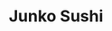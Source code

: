 ---
layout: place
title: Junko Sushi
permalink: /new-york/astoria/junko-sushi.html
stateAbbr: NY
stateName: New York
cityName: Astoria
seo:
  type: restaurant
  links: https://www.junkosushi-astoria.com/?utm_source=gmb&utm_medium=website
place_id: ChIJmzOcKQxfwokRReun14IvXz4
photos:
  - name: >-
      places/ChIJmzOcKQxfwokRReun14IvXz4/photos/AeeoHcKtL5Ikl4wlc_f8Nr1AROK0L3TtMO-8jz_kERSVGNm34LwyE0l3Evxq4VUw9DnN7Nf063sBFbLriOcYV5bCg2dVcR2w_JY-vlOz3Ov-xss0rcPjSK5F27c333082Wky6sjTdR9ExTMV9NrUDB-s2_Eq4ZtILYUyx1rVkUfGpqhNsXIBjsdwG1wRAMXDMR8JF8LTZFwmmmA-ZgLI4vWHiwSWFBtZGcN2s0ssefcnlbM0i1zj_79ovInj24_FiDoTkqBOqGNaCdnA3drHUQYVUTLrgWk0QH6DEwUnlJ49rTRDg-IQkfIzBPaR-sP7QJH5rkELnUMpr3rY9TdJTWwONkyr5W3k_0Vl64HN9E8dwoiGTL--CNJnw6Tfm58pFlTeN-Glej-h6uKmmPqPBavZShBdYTBepwqxLsm-01vXP-uav7ED
    widthPx: 4032
    heightPx: 2268
    authorAttributions:
      - displayName: Matthew Phillips
        uri: https://maps.google.com/maps/contrib/103711707627337707641
        photoUri: >-
          https://lh3.googleusercontent.com/a/ACg8ocIfhiK0OFnBKNheIep-ZBDbOV3954tVKZ4cru-eGsuBqVQADQ=s100-p-k-no-mo
    flagContentUri: >-
      https://www.google.com/local/imagery/report/?cb_client=maps_api_places.places_api&image_key=!1e10!2sCIHM0ogKEICAgICv-_ig6AE&hl=en-US
    googleMapsUri: >-
      https://www.google.com/maps/place//data=!3m4!1e2!3m2!1sCIHM0ogKEICAgICv-_ig6AE!2e10!4m2!3m1!1s0x89c25f0c299c339b:0x3e5f2f82d7a7eb45
  - name: >-
      places/ChIJmzOcKQxfwokRReun14IvXz4/photos/AeeoHcIjymKwGINucFhFpuKk2dZszzy2Xx8AZa7nCI06huBdCi5hlkwTy60B3An369FWGzJQSDflJCB4ts5HSdqIrozA5OxNIr75RRBzDTnMLIjwyrCuDg0oFDarpBmc27fpBpVUCysN3azWIV4JLNRDJS-09jVgkSMGHMLHjOg5ymKYW2ijDpXODbE4BIbuty20uR4EMK_yLzGJgOfZCra1hisYwynT8uA7h-f2x-Cg-EwbC6pYSoE5SYqfTvAKRefM7szhvutIjuXOkxxo4ZH6Ym7z7hLMdeePr6fSmBTXyz_akj-SVXsgB5HutKEixhOJwXGuyVZCfqfhh9a5o5VeA13xlY1bUD1Z4PYR7zVO2KAFmvxIEfeqbjnr1uzkpun581OWpAalPRLVtYE8YFI2eYLZRE7nDIuVWdGD9cAAuwNekw
    widthPx: 3024
    heightPx: 3024
    authorAttributions:
      - displayName: Emely Romo
        uri: https://maps.google.com/maps/contrib/109955940809127555933
        photoUri: >-
          https://lh3.googleusercontent.com/a/ACg8ocIEkHQ94xw0Bjb0HwT0qcCm8WdHkZ6GxqEy4g8uRJfe1XMk8Q=s100-p-k-no-mo
    flagContentUri: >-
      https://www.google.com/local/imagery/report/?cb_client=maps_api_places.places_api&image_key=!1e10!2sCIHM0ogKEICAgMCIh73MSQ&hl=en-US
    googleMapsUri: >-
      https://www.google.com/maps/place//data=!3m4!1e2!3m2!1sCIHM0ogKEICAgMCIh73MSQ!2e10!4m2!3m1!1s0x89c25f0c299c339b:0x3e5f2f82d7a7eb45
  - name: >-
      places/ChIJmzOcKQxfwokRReun14IvXz4/photos/AeeoHcIg2QNMJXFhjxDFiKqq2_-con_vrThU0qTUqQ1o8hLA1vE-eMHeIhPEr0jANA06Fw8fOOzCwDiEsBTvBybRKbpN2DLf8FgtVv79YLU8JrkYhPBKgmX9grB_SRxMQGd5T7F9OH76zWjMEs2v9WVdNLQzJuMrkw7lA6LIyCoryrA7BOJ0tKNrJbzvIS7QU81HF1RNDSskZiQh6Mq4s4DzjXdVLIQ1ImcA2ARRl6EdERsRzWlBLRRsecSG7H61qgMLvHvEWrkpVNLuVOARd7MLkItYZYJa6M8M59aZwd7DT_KBWMFSANvjG6wWqw3aT4D3q059C9xZBb-4Ih55qumjxUCxxIF11noGlAYMqvQO7QRSJLl_ODoqfgGMd9H4v3ymY-nJrU4eMt0WubgUYDpytOz662f0ac-WsbmTwSaLG3IIAg
    widthPx: 4096
    heightPx: 3072
    authorAttributions:
      - displayName: Loyal Dodson
        uri: https://maps.google.com/maps/contrib/117490331026597078718
        photoUri: >-
          https://lh3.googleusercontent.com/a-/ALV-UjXqCx24IV9CzeIDKYC8aARsuzMLtsyhwIpI7n49D6g9r-Y-wMDD=s100-p-k-no-mo
    flagContentUri: >-
      https://www.google.com/local/imagery/report/?cb_client=maps_api_places.places_api&image_key=!1e10!2sCIHM0ogKEICAgIDbxtnDHw&hl=en-US
    googleMapsUri: >-
      https://www.google.com/maps/place//data=!3m4!1e2!3m2!1sCIHM0ogKEICAgIDbxtnDHw!2e10!4m2!3m1!1s0x89c25f0c299c339b:0x3e5f2f82d7a7eb45
  - name: >-
      places/ChIJmzOcKQxfwokRReun14IvXz4/photos/AeeoHcKn4Mtv6S09UPCFIynWPwzmJV6rXvBRaYvtJeqnV5qcMqcj7ApcZP2BZknPrpwzdZMJ6GAe1vr9R0W7GOuOOWGIv-Wnniy9I6xvCHdSHMLb56dE_f_jbrHbYjZcYVCrgjG8-KnGW5tBMh4lFrwfpzfgwDM_oeJO2KNFVCObLOPT_4rxBJG4OFB94zQxKCRTYRR0aa3-3oHjPj-vY6LkTQpW7pAU7bADyl87km-pC9jl95j_d2WMFOPjvLdxT47fn6GIJgKMdAPgprUaMcEiqCA8EofjdljPCabfBZ6lU3W2RutC7TTtbvKi8l10XQxxsbUMhQlaWUUFSnup9KyA5fIfyjMQXAXU_iXTAdotbU5WhEe3PIy04pAeJHu5ZA8xQE1cqD4nYFoGvHuJk8OdleBdXsMmZ7EHEgd8uwoTzVXMyi5j
    widthPx: 3600
    heightPx: 4800
    authorAttributions:
      - displayName: Lauren W
        uri: https://maps.google.com/maps/contrib/103191493211549268985
        photoUri: >-
          https://lh3.googleusercontent.com/a/ACg8ocL1zMyr_tgS-DxV4sj3qX9_okTr8zJHYVzQquOm2Ow_0Dsn-g=s100-p-k-no-mo
    flagContentUri: >-
      https://www.google.com/local/imagery/report/?cb_client=maps_api_places.places_api&image_key=!1e10!2sCIHM0ogKEICAgICf9oXToQE&hl=en-US
    googleMapsUri: >-
      https://www.google.com/maps/place//data=!3m4!1e2!3m2!1sCIHM0ogKEICAgICf9oXToQE!2e10!4m2!3m1!1s0x89c25f0c299c339b:0x3e5f2f82d7a7eb45
  - name: >-
      places/ChIJmzOcKQxfwokRReun14IvXz4/photos/AeeoHcLmNGEsM9Nyp5lK_QI2eX1T96uK5M0h_ASpKrkOwdEUJ0KFxd2ReeiCEbo2EfjoRYKE1Fg5Nd8T4iXWFmdViXmSp-9k02CtGXaC5ER9mVaLmQE7kRoKcR5T-KNfJkoNGhS-iHFmFFo3899nIfrdhSGak2MrUBhGGpKjsyWGUANhyrvfSCGYRxjWUThCp0t_ti18uE_nH7267kP2Ol6sgReFiA50ejlyZbcUY8jTFLwIGyndIpevAhBKHE2r7zH4lyem9dFB0llET-ySo6xtWdIaSt2pMjKDRyUFKm1JDqwi5sUlhLmId9OTaS7tozc42m3w-u0YpCryydSSVSN4AbM4PNUAHA-T5fVkwkxkrrB7yXl7fRJCa8Z3ZoQDrBq34NJlmLq9ijVbfQH6f9laQdUefGFgiUppELbNAV7Yqu7HQQ
    widthPx: 2268
    heightPx: 4032
    authorAttributions:
      - displayName: Matthew Phillips
        uri: https://maps.google.com/maps/contrib/103711707627337707641
        photoUri: >-
          https://lh3.googleusercontent.com/a/ACg8ocIfhiK0OFnBKNheIep-ZBDbOV3954tVKZ4cru-eGsuBqVQADQ=s100-p-k-no-mo
    flagContentUri: >-
      https://www.google.com/local/imagery/report/?cb_client=maps_api_places.places_api&image_key=!1e10!2sCIHM0ogKEICAgICv-_igGA&hl=en-US
    googleMapsUri: >-
      https://www.google.com/maps/place//data=!3m4!1e2!3m2!1sCIHM0ogKEICAgICv-_igGA!2e10!4m2!3m1!1s0x89c25f0c299c339b:0x3e5f2f82d7a7eb45
  - name: >-
      places/ChIJmzOcKQxfwokRReun14IvXz4/photos/AeeoHcJ_hG-AiKwUqTvZ_I30yXjonEntMTCQJigTsowdbv4aEXbk5pTJd4-tw7iWXOyL6IyoCl1haBv6RuZuBizBsXk-6cRfrbkLPs5F4mvzIUid7XZtTfdE_8FlSYO_SJD0_FvNNQ0sBvg9xj42OCAgdazXmzGNwBydTxeaez1kNbfA04ZpqBNksxyrREwfkgfiJMbQuYwNXWprELlU2wqLzhHE928xYWTTWi1CmFTCks1ZMhvnRpyraCu5KM2RvE-rKyMOA2Kl1RBN1KTyp9xw2hPIGaLo0AjSiB4h3EvTnW8GB3gkoardpjIeRjmgDKRV1y4s7U17dqiQlpBAXkbm9VPpjnqGVoG10UXN0bDakhtRjfGAFBcbVU6mmgAfeAYvNy3cW9g1Hl4v-SszI2xxL6qSGCxYqJRBiYRIjc_7RIup2Q
    widthPx: 3072
    heightPx: 4096
    authorAttributions:
      - displayName: Loyal Dodson
        uri: https://maps.google.com/maps/contrib/117490331026597078718
        photoUri: >-
          https://lh3.googleusercontent.com/a-/ALV-UjXqCx24IV9CzeIDKYC8aARsuzMLtsyhwIpI7n49D6g9r-Y-wMDD=s100-p-k-no-mo
    flagContentUri: >-
      https://www.google.com/local/imagery/report/?cb_client=maps_api_places.places_api&image_key=!1e10!2sCIHM0ogKEICAgIDbxtnTKQ&hl=en-US
    googleMapsUri: >-
      https://www.google.com/maps/place//data=!3m4!1e2!3m2!1sCIHM0ogKEICAgIDbxtnTKQ!2e10!4m2!3m1!1s0x89c25f0c299c339b:0x3e5f2f82d7a7eb45
  - name: >-
      places/ChIJmzOcKQxfwokRReun14IvXz4/photos/AeeoHcJDpZlWeuw3gLwSg8HCB5zoCl0ER6zVKNbc6cDv7gU_qv-RQoEcv9Wd_Sc9bD1hlmjr9KllS8WmwAlkS_ETz7UcOGZfGMkhvrQogIgHQ32evMvj6z0-pp7rWjQDHGoo9pxYJ8QpTbbw5_NklD8rL3YS6MN5Gu0w5rQxpnmJcG_RZqIY3hvRBmc68zAMPTILPH6U9_-_To83tQA2JX_SY3f0tkRct80kQPzEECAl8A7f_t4sgbzt6Q7_7Mm1ivKD20tO3QEEM18AOImA_Rn8wKS5uJN9hMNvX103dS7Cm74tmTYCKM99nEgOoCBysjU3tRi1JASciwOGaVeuGcC0sPWXKxMbKdqbFCH5eP196BADPeY5Ohc3QvGenLJlI-uKVda0YYcrd-NBzwA5SkXzOLgJq0nfnr1KzLJIefMC1CsopQ
    widthPx: 4032
    heightPx: 2268
    authorAttributions:
      - displayName: Matthew Phillips
        uri: https://maps.google.com/maps/contrib/103711707627337707641
        photoUri: >-
          https://lh3.googleusercontent.com/a/ACg8ocIfhiK0OFnBKNheIep-ZBDbOV3954tVKZ4cru-eGsuBqVQADQ=s100-p-k-no-mo
    flagContentUri: >-
      https://www.google.com/local/imagery/report/?cb_client=maps_api_places.places_api&image_key=!1e10!2sCIHM0ogKEICAgICv-_igaA&hl=en-US
    googleMapsUri: >-
      https://www.google.com/maps/place//data=!3m4!1e2!3m2!1sCIHM0ogKEICAgICv-_igaA!2e10!4m2!3m1!1s0x89c25f0c299c339b:0x3e5f2f82d7a7eb45
  - name: >-
      places/ChIJmzOcKQxfwokRReun14IvXz4/photos/AeeoHcINZGiN09Ja09cNKq9di0syDyjyN5t_sT0Qzgp82h7Boki64T7QtQZBGZNWeI4jv3qdyzA-br4JVR5-R27cuJguuTepj5kF5ltnWxNPdqayf-6LfEcpA5ZaploKZBf3J7NssXeTbSKwQ5BRQH5q93qYrtJc4Q_txj6CKYZOYe1PpMddv1U51LtdknWny9wkCB_HqIqivIC-k3iG-7LbIaLj6EZpL5x1EPaA_FRmZtndIDPw2B1GH1uYeWeh5dpCGBEjubTS8vQw9MNdrmk5yPTUqbKjVYB4TotPe9hX6HyYeOGL-ZJRaHrX3Kz2CPRvt8ncCWO0WWn7KI3YuLlF9cUGkz4KR8Ylt2R3T2yQy3d2TqIV3rw459G3IEkuFPXImriir8i3xEV4DtSRGWe1LA9CoOe_CpwB_MtqY0iOog9_BQ
    widthPx: 3600
    heightPx: 4800
    authorAttributions:
      - displayName: Lauren W
        uri: https://maps.google.com/maps/contrib/103191493211549268985
        photoUri: >-
          https://lh3.googleusercontent.com/a/ACg8ocL1zMyr_tgS-DxV4sj3qX9_okTr8zJHYVzQquOm2Ow_0Dsn-g=s100-p-k-no-mo
    flagContentUri: >-
      https://www.google.com/local/imagery/report/?cb_client=maps_api_places.places_api&image_key=!1e10!2sCIHM0ogKEICAgICf9oXTIQ&hl=en-US
    googleMapsUri: >-
      https://www.google.com/maps/place//data=!3m4!1e2!3m2!1sCIHM0ogKEICAgICf9oXTIQ!2e10!4m2!3m1!1s0x89c25f0c299c339b:0x3e5f2f82d7a7eb45
  - name: >-
      places/ChIJmzOcKQxfwokRReun14IvXz4/photos/AeeoHcJXVmpBcYYw9MDD6jW8xLLsaGW8_fp0DAKHe0_pLaL28cVhdwINtnf2ZCCEnDtfiNIl-CNthNUM_29vcVJACYXS2G3N4sLDLC1v_PaF5_kNAgZAhtBQIRy-bepr6RYnwNMbJUAUtGyCya0P7SRROfcECAQhg-xUqBcRH6wKWoNrx1wf1rNHOZeQVoRZfpz62OuVdtEz-6Mv2Tt0NaYeeWjgXDp6hzZed7iXhb3e9MttPraELeytkPRNnjcoal2JkseZC97eZIQPp5NX25LAQuY7QzwFDSfFN0E5YGDiZidE4xIDutXLYy72XPNjWsIpEDZUpi-_QGsxE71XGHOJ-ksRmvgQW-fAvrzBvtlrEwozDiGQ1or7IqHPiGQ5jvarZV11SfQEjxr1W0iErx9yktFM1cLblA8-bJaQzg8QF8hXIA
    widthPx: 3024
    heightPx: 3024
    authorAttributions:
      - displayName: Emely Romo
        uri: https://maps.google.com/maps/contrib/109955940809127555933
        photoUri: >-
          https://lh3.googleusercontent.com/a/ACg8ocIEkHQ94xw0Bjb0HwT0qcCm8WdHkZ6GxqEy4g8uRJfe1XMk8Q=s100-p-k-no-mo
    flagContentUri: >-
      https://www.google.com/local/imagery/report/?cb_client=maps_api_places.places_api&image_key=!1e10!2sCIHM0ogKEICAgMCIh73MCQ&hl=en-US
    googleMapsUri: >-
      https://www.google.com/maps/place//data=!3m4!1e2!3m2!1sCIHM0ogKEICAgMCIh73MCQ!2e10!4m2!3m1!1s0x89c25f0c299c339b:0x3e5f2f82d7a7eb45
  - name: >-
      places/ChIJmzOcKQxfwokRReun14IvXz4/photos/AeeoHcKalIjRfkTQOJ-_IkDn1IydtNVyMVCW18cBetbiTTJHbvcPwVKgJtTbm-2vfzMUdnr5DMZO2lr5uBN_lvWkk7pHZOt4MkkToUxvSHzSYhu7I-I1kCREOdSrIwRdKyLxMl3K6LIBDu1Nvn_ERvy4FKFd4Q8re3zLXNgk5X7PutdCzeTWX9SzjkqnTe27I6K-AUnYQs9cVNjhBwTYs_d1E9eOV3zLOEUCOstoEVcWykwod6cldeN1RAhEi99B_ljsY5gBSSZlQgdbjo9ibKzPySPYsyOuuZNHK54dRWxWh80UThinlhKDmx_S7_6Bbs1Rdu73tc8H0cuP5BiEpyKxtr5HDnKdIVtwMbU4812jqHgaiQNIarSEoOLD_5_jEWuF5t6GoGhC91tsLuwzlyd4A_1O1v40x08tYGzKmtkXDrN4r6sJ
    widthPx: 3024
    heightPx: 3024
    authorAttributions:
      - displayName: Emely Romo
        uri: https://maps.google.com/maps/contrib/109955940809127555933
        photoUri: >-
          https://lh3.googleusercontent.com/a/ACg8ocIEkHQ94xw0Bjb0HwT0qcCm8WdHkZ6GxqEy4g8uRJfe1XMk8Q=s100-p-k-no-mo
    flagContentUri: >-
      https://www.google.com/local/imagery/report/?cb_client=maps_api_places.places_api&image_key=!1e10!2sCIHM0ogKEICAgMCIh73MiQE&hl=en-US
    googleMapsUri: >-
      https://www.google.com/maps/place//data=!3m4!1e2!3m2!1sCIHM0ogKEICAgMCIh73MiQE!2e10!4m2!3m1!1s0x89c25f0c299c339b:0x3e5f2f82d7a7eb45
address: 33-02 Broadway, Astoria, NY 11106, USA
street: 33-02 Broadway
city: Astoria
state: NY
zip: '11106'
country: USA
neighborhood: Astoria
latitude: '40.761010'
longitude: '-73.923779'
accessibility_options:
  wheelchairAccessibleRestroom: true
business_status: OPERATIONAL
name: Junko Sushi
google_maps_links:
  directionsUri: >-
    https://www.google.com/maps/dir//''/data=!4m7!4m6!1m1!4e2!1m2!1m1!1s0x89c25f0c299c339b:0x3e5f2f82d7a7eb45!3e0
  placeUri: https://maps.google.com/?cid=4494363192149404485
  writeAReviewUri: >-
    https://www.google.com/maps/place//data=!4m3!3m2!1s0x89c25f0c299c339b:0x3e5f2f82d7a7eb45!12e1
  reviewsUri: >-
    https://www.google.com/maps/place//data=!4m4!3m3!1s0x89c25f0c299c339b:0x3e5f2f82d7a7eb45!9m1!1b1
  photosUri: >-
    https://www.google.com/maps/place//data=!4m3!3m2!1s0x89c25f0c299c339b:0x3e5f2f82d7a7eb45!10e5
primary_type: Japanese Restaurant
opening_hours:
  regular: null
  current: null
secondary_opening_hours:
  regular:
    weekdayDescriptions: null
    type: null
  current:
    weekdayDescriptions: null
    type: null
phone: (718) 777-1588
price_level: PRICE_LEVEL_MODERATE
price_range: $10 &ndash; $20
rating: '4.2'
rating_count: 0
website: https://www.junkosushi-astoria.com/?utm_source=gmb&utm_medium=website
description: >-
  Discover Junko Sushi in Astoria, NY$$$Junko Sushi in Astoria, NY, stands out
  as a welcoming Japanese restaurant offering a variety of fresh sushi options
  that appeal to those seeking authentic flavors in a convenient neighborhood
  setting. The spot features a solid selection of rolls and noodles, emphasizing
  quality ingredients and a balance of traditional tastes with creative twists,
  making it a go-to choice for sushi enthusiasts exploring local dining scenes.
  With its moderate pricing and options for both dine-in and takeout, it's an
  accessible spot that caters to casual meals or quick grabs, ideal for anyone
  searching for reliable sushi restaurants nearby. The restaurant's clean
  atmosphere and wheelchair-accessible facilities add to its appeal, ensuring a
  comfortable experience for all visitors. Whether you're in the mood for
  top-rated sushi close to home, this location delivers a satisfying blend of
  freshness and value that keeps patrons coming back.
generative_summary: >-
  Discover Junko Sushi in Astoria, NY$$$Junko Sushi in Astoria, NY, stands out
  as a welcoming Japanese restaurant offering a variety of fresh sushi options
  that appeal to those seeking authentic flavors in a convenient neighborhood
  setting. The spot features a solid selection of rolls and noodles, emphasizing
  quality ingredients and a balance of traditional tastes with creative twists,
  making it a go-to choice for sushi enthusiasts exploring local dining scenes.
  With its moderate pricing and options for both dine-in and takeout, it's an
  accessible spot that caters to casual meals or quick grabs, ideal for anyone
  searching for reliable sushi restaurants nearby. The restaurant's clean
  atmosphere and wheelchair-accessible facilities add to its appeal, ensuring a
  comfortable experience for all visitors. Whether you're in the mood for
  top-rated sushi close to home, this location delivers a satisfying blend of
  freshness and value that keeps patrons coming back.
generative_disclosure: Summarized by AI using the Grok-3-Mini model.
reviews:
  - name: >-
      places/ChIJmzOcKQxfwokRReun14IvXz4/reviews/ChdDSUhNMG9nS0VJQ0FnTUNJaDczTXNRRRAB
    relativePublishTimeDescription: a week ago
    rating: 5
    text:
      text: >-
        Food was great, the noodles were fantastic. The sushi portions were a
        bit small and pricy. But very delicious and fresh.
      languageCode: en
    originalText:
      text: >-
        Food was great, the noodles were fantastic. The sushi portions were a
        bit small and pricy. But very delicious and fresh.
      languageCode: en
    authorAttribution:
      displayName: Emely Romo
      uri: https://www.google.com/maps/contrib/109955940809127555933/reviews
      photoUri: >-
        https://lh3.googleusercontent.com/a/ACg8ocIEkHQ94xw0Bjb0HwT0qcCm8WdHkZ6GxqEy4g8uRJfe1XMk8Q=s128-c0x00000000-cc-rp-mo-ba3
    publishTime: '2025-04-05T03:07:44.670253Z'
    flagContentUri: >-
      https://www.google.com/local/review/rap/report?postId=ChdDSUhNMG9nS0VJQ0FnTUNJaDczTXNRRRAB&d=17924085&t=1
    googleMapsUri: >-
      https://www.google.com/maps/reviews/data=!4m6!14m5!1m4!2m3!1sChdDSUhNMG9nS0VJQ0FnTUNJaDczTXNRRRAB!2m1!1s0x89c25f0c299c339b:0x3e5f2f82d7a7eb45
  - name: >-
      places/ChIJmzOcKQxfwokRReun14IvXz4/reviews/ChdDSUhNMG9nS0VJQ0FnSUN2LV9pZ3lBRRAB
    relativePublishTimeDescription: 3 months ago
    rating: 5
    text:
      text: >-
        Glad I popped back into this place, the fish is as fresh as I remember
        and the rolls were made well with great flavor. Don't let the quiet
        inside fool you (busy area), it's worth the non-wait.
      languageCode: en
    originalText:
      text: >-
        Glad I popped back into this place, the fish is as fresh as I remember
        and the rolls were made well with great flavor. Don't let the quiet
        inside fool you (busy area), it's worth the non-wait.
      languageCode: en
    authorAttribution:
      displayName: Matthew Phillips
      uri: https://www.google.com/maps/contrib/103711707627337707641/reviews
      photoUri: >-
        https://lh3.googleusercontent.com/a/ACg8ocIfhiK0OFnBKNheIep-ZBDbOV3954tVKZ4cru-eGsuBqVQADQ=s128-c0x00000000-cc-rp-mo-ba3
    publishTime: '2024-12-15T04:01:03.752942Z'
    flagContentUri: >-
      https://www.google.com/local/review/rap/report?postId=ChdDSUhNMG9nS0VJQ0FnSUN2LV9pZ3lBRRAB&d=17924085&t=1
    googleMapsUri: >-
      https://www.google.com/maps/reviews/data=!4m6!14m5!1m4!2m3!1sChdDSUhNMG9nS0VJQ0FnSUN2LV9pZ3lBRRAB!2m1!1s0x89c25f0c299c339b:0x3e5f2f82d7a7eb45
  - name: >-
      places/ChIJmzOcKQxfwokRReun14IvXz4/reviews/ChdDSUhNMG9nS0VJQ0FnSUQ1c01qdjFBRRAB
    relativePublishTimeDescription: a year ago
    rating: 2
    text:
      text: >-
        I’ve only ever gotten take out from this place since it’s right by me. I
        like that they have so much variety but balk at the idea of paying $17
        for a roll. Most taste the same to me. So I get the $7 rolls.


        When I come in I usually get rushed to order, which doesn’t feel good.
        Also sucks to pay extra for using a credit card, as opposed to cash.
        There’s never anyone in the store when I’ve gone to get food and I’ve
        made a visit 5-ish times over the past year. It seems like the
        restaurant is struggling to survive to adding on fees where they can.
      languageCode: en
    originalText:
      text: >-
        I’ve only ever gotten take out from this place since it’s right by me. I
        like that they have so much variety but balk at the idea of paying $17
        for a roll. Most taste the same to me. So I get the $7 rolls.


        When I come in I usually get rushed to order, which doesn’t feel good.
        Also sucks to pay extra for using a credit card, as opposed to cash.
        There’s never anyone in the store when I’ve gone to get food and I’ve
        made a visit 5-ish times over the past year. It seems like the
        restaurant is struggling to survive to adding on fees where they can.
      languageCode: en
    authorAttribution:
      displayName: Puja Devi
      uri: https://www.google.com/maps/contrib/115357458506478574570/reviews
      photoUri: >-
        https://lh3.googleusercontent.com/a/ACg8ocI8K5Ipwu31uMqLdm4KyJwrrQs5bKaEvTsorSixZtfa1tRf0A=s128-c0x00000000-cc-rp-mo-ba4
    publishTime: '2024-03-09T17:30:10.547847Z'
    flagContentUri: >-
      https://www.google.com/local/review/rap/report?postId=ChdDSUhNMG9nS0VJQ0FnSUQ1c01qdjFBRRAB&d=17924085&t=1
    googleMapsUri: >-
      https://www.google.com/maps/reviews/data=!4m6!14m5!1m4!2m3!1sChdDSUhNMG9nS0VJQ0FnSUQ1c01qdjFBRRAB!2m1!1s0x89c25f0c299c339b:0x3e5f2f82d7a7eb45
  - name: >-
      places/ChIJmzOcKQxfwokRReun14IvXz4/reviews/ChdDSUhNMG9nS0VJQ0FnSUNabGQzTzFRRRAB
    relativePublishTimeDescription: a year ago
    rating: 4
    text:
      text: >-
        My wife and I love sushi and come here nearly weekly. At this point we
        walk in, sit down and get our "usual." Staff is friendly and the food is
        good.


        When it comes to Sushi there is gas station sushi and then there is
        omakase-only-super-fresh-super-pricy-sushi. Junko isn't the latter and
        definitely not the first. It's solid, fresh, good tasting sushi with
        plenty of choice and variation. The price to quality ratio is really
        good. Sure you can get a similar experience for the same price and a
        better experience for quite a bit more: it doesn't take away from the
        consistently good food that they serve.
      languageCode: en
    originalText:
      text: >-
        My wife and I love sushi and come here nearly weekly. At this point we
        walk in, sit down and get our "usual." Staff is friendly and the food is
        good.


        When it comes to Sushi there is gas station sushi and then there is
        omakase-only-super-fresh-super-pricy-sushi. Junko isn't the latter and
        definitely not the first. It's solid, fresh, good tasting sushi with
        plenty of choice and variation. The price to quality ratio is really
        good. Sure you can get a similar experience for the same price and a
        better experience for quite a bit more: it doesn't take away from the
        consistently good food that they serve.
      languageCode: en
    authorAttribution:
      displayName: Alex R
      uri: https://www.google.com/maps/contrib/102849032175244644952/reviews
      photoUri: >-
        https://lh3.googleusercontent.com/a-/ALV-UjX8zb2hvYic-vZOtEpMmGfV3bNnrUQYeEzFl88-yFre8KfXYmLm=s128-c0x00000000-cc-rp-mo
    publishTime: '2023-09-14T19:38:12.816131Z'
    flagContentUri: >-
      https://www.google.com/local/review/rap/report?postId=ChdDSUhNMG9nS0VJQ0FnSUNabGQzTzFRRRAB&d=17924085&t=1
    googleMapsUri: >-
      https://www.google.com/maps/reviews/data=!4m6!14m5!1m4!2m3!1sChdDSUhNMG9nS0VJQ0FnSUNabGQzTzFRRRAB!2m1!1s0x89c25f0c299c339b:0x3e5f2f82d7a7eb45
  - name: >-
      places/ChIJmzOcKQxfwokRReun14IvXz4/reviews/ChZDSUhNMG9nS0VJQ0FnSURKdjdXMGJBEAE
    relativePublishTimeDescription: a year ago
    rating: 5
    text:
      text: >-
        Junko is my go-to sushi spot in Astoria. They do more carryout and
        delivery than dine-in since COVID, but they’re still as polite as ever
        if you want to sit and eat. Tasty sushi standards and always fresh!
      languageCode: en
    originalText:
      text: >-
        Junko is my go-to sushi spot in Astoria. They do more carryout and
        delivery than dine-in since COVID, but they’re still as polite as ever
        if you want to sit and eat. Tasty sushi standards and always fresh!
      languageCode: en
    authorAttribution:
      displayName: Jen Adams
      uri: https://www.google.com/maps/contrib/103155380887730956538/reviews
      photoUri: >-
        https://lh3.googleusercontent.com/a-/ALV-UjWx9XZMtWMvuR7IMXuzY_tJ8e6XtykcNETJa63AWwlS2tqEiEtQ=s128-c0x00000000-cc-rp-mo-ba3
    publishTime: '2023-07-26T00:53:10.453498Z'
    flagContentUri: >-
      https://www.google.com/local/review/rap/report?postId=ChZDSUhNMG9nS0VJQ0FnSURKdjdXMGJBEAE&d=17924085&t=1
    googleMapsUri: >-
      https://www.google.com/maps/reviews/data=!4m6!14m5!1m4!2m3!1sChZDSUhNMG9nS0VJQ0FnSURKdjdXMGJBEAE!2m1!1s0x89c25f0c299c339b:0x3e5f2f82d7a7eb45
review_summary: >-
  Insights from Customer Feedback$$$Folks rave about the fresh and flavorful
  sushi at this spot, often highlighting how the ingredients shine through in
  every bite, making it a solid pick for anyone craving quality Japanese fare.
  While some mention that portions can feel a bit small for the price, the
  overall taste and variety keep things enjoyable and worth trying, especially
  for takeout on busy days. Reviewers appreciate the friendly service and
  consistent options for both lunch and dinner, adding to the relaxed vibe that
  suits groups or solo diners alike. There are occasional notes about minor
  hassles like extra fees, but these don't overshadow the generally positive
  experiences shared by many. All in all, it's a dependable choice for tasty
  sushi near you, with feedback leaning toward satisfaction and repeat visits
  for its reliable appeal.
review_disclosure: Summarized by AI using the Grok-3-Mini model.
parking_options: null
payment_options:
  acceptsCreditCards: true
  acceptsDebitCards: true
  acceptsCashOnly: false
  acceptsNfc: true
allow_dogs: null
curbside_pickup: null
delivery: true
dine_in: true
good_for_children: null
good_for_groups: null
good_for_sports: false
live_music: false
menu_for_children: null
outdoor_seating: null
reservable: null
restroom: true
serves_beer: null
serves_breakfast: null
serves_brunch: null
serves_cocktails: null
serves_coffee: null
serves_dinner: true
serves_dessert: null
serves_lunch: true
serves_vegetarian_food: null
serves_wine: null
takeout: true
update_category: pro
places_description: null

---